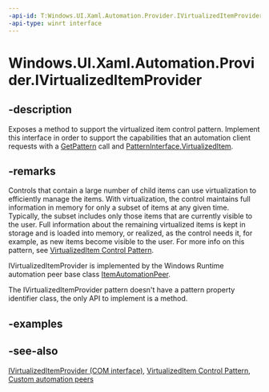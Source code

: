 ```yaml
---
-api-id: T:Windows.UI.Xaml.Automation.Provider.IVirtualizedItemProvider
-api-type: winrt interface
---
```


<!-- Interface syntax.
public interface IVirtualizedItemProvider : 
-->

# Windows.UI.Xaml.Automation.Provider.IVirtualizedItemProvider

## -description
Exposes a method to support the virtualized item control pattern. Implement this interface in order to support the capabilities that an automation client requests with a [GetPattern](../windows.ui.xaml.automation.peers/automationpeer_getpattern_2046576749.md) call and [PatternInterface.VirtualizedItem](../windows.ui.xaml.automation.peers/patterninterface.md).

## -remarks
Controls that contain a large number of child items can use virtualization to efficiently manage the items. With virtualization, the control maintains full information in memory for only a subset of items at any given time. Typically, the subset includes only those items that are currently visible to the user. Full information about the remaining virtualized items is kept in storage and is loaded into memory, or realized, as the control needs it, for example, as new items become visible to the user. For more info on this pattern, see [VirtualizedItem Control Pattern](https://msdn.microsoft.com/library/7a95e92f-7ccb-4c9b-8986-1d2de7038e47).

IVirtualizedItemProvider is implemented by the Windows Runtime automation peer base class [ItemAutomationPeer](../windows.ui.xaml.automation.peers/itemautomationpeer.md).

The IVirtualizedItemProvider pattern doesn't have a pattern property identifier class, the only API to implement is a method.

## -examples

## -see-also
[IVirtualizedItemProvider (COM interface)](https://msdn.microsoft.com/library/39baaa54-b836-497c-b401-a865202626e7), [VirtualizedItem Control Pattern](https://msdn.microsoft.com/library/7a95e92f-7ccb-4c9b-8986-1d2de7038e47), [Custom automation peers](https://msdn.microsoft.com/library/aa8da53b-fe6e-40ac-9f0a-cb09637c87b4)
